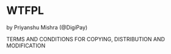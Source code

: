 # WTFPL

by Priyanshu Mishra (@DigiPay)

TERMS AND CONDITIONS FOR COPYING, DISTRIBUTION AND MODIFICATION
